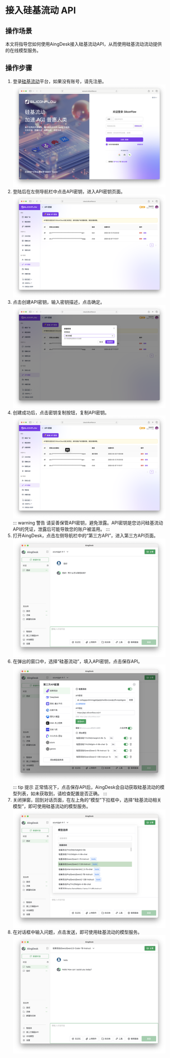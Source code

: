 # 接入硅基流动 API
## 操作场景
本文将指导您如何使用AingDesk接入硅基流动API，从而使用硅基流动流动提供的在线模型服务。
## 操作步骤
1. 登录[硅基流动](https://account.siliconflow.cn/zh/login)平台，如果没有账号，请先注册。
![siliconflow_login](img/siliconflow_login.png)
2. 登陆后在左侧导航栏中点击API密钥，进入API密钥页面。
![siliconflow_api_key](img/siliconflow_api_key.png)
3. 点击创建API密钥，输入密钥描述，点击确定。
![siliconflow_create_api_key](img/siliconflow_create_api_key.png)
4. 创建成功后，点击密钥复制按钮，复制API密钥。
![siliconflow_copy_api_key](img/siliconflow_copy_api_key.png)
::: warning 警告
请妥善保管API密钥，避免泄露。API密钥是您访问硅基流动API的凭证，泄露后可能导致您的账户被滥用。
:::
5. 打开AingDesk，点击左侧导航栏中的“第三方API”，进入第三方API页面。
![third_api](img/third_api.png)
6. 在弹出的窗口中，选择“硅基流动”，填入API密钥，点击保存API。
![siliconflow_save_api](img/siliconflow_save_api.png)
::: tip 提示
正常情况下，点击保存API后，AingDesk会自动获取硅基流动的模型列表，如未获取到，请检查配置是否正确。
:::
7. 关闭弹窗，回到对话页面，在左上角的“模型”下拉框中，选择“硅基流动相关模型”，即可使用硅基流动的模型服务。
![siliconflow_model](img/siliconflow_model.png)
8. 在对话框中输入问题，点击发送，即可使用硅基流动的模型服务。
![siliconflow_chat](img/siliconflow_chat.png)